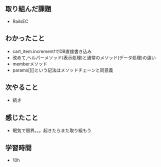 ## 取り組んだ課題
- RailsEC

## わかったこと
- cart_item.increment!でDB直接書き込み
- 改めて,ヘルパーメソッド(表示処理)と通常のメソッド(データ処理)の違い
- memberメソッド
- params[][]という記法はメソッドチェーンと同意義

## 次やること
- 続き

## 感じたこと
- 眠気で限界。。。起きたらまた取り組もう

## 学習時間
- 10h
